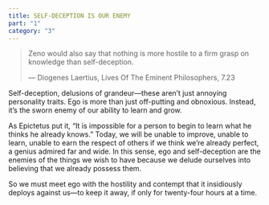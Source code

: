 ```yaml
---
title: SELF-DECEPTION IS OUR ENEMY
part: "1"
category: "3"
---
```


> Zeno would also say that nothing is more hostile to a firm grasp on knowledge than self-deception.
>
> — Diogenes Laertius, Lives Of The Eminent Philosophers, 7.23

Self-deception, delusions of grandeur—these aren’t just annoying personality traits. Ego is more than just off-putting and obnoxious. Instead, it’s the sworn enemy of our ability to learn and grow.

As Epictetus put it, “It is impossible for a person to begin to learn what he thinks he already knows.” Today, we will be unable to improve, unable to learn, unable to earn the respect of others if we think we’re already perfect, a genius admired far and wide. In this sense, ego and self-deception are the enemies of the things we wish to have because we delude ourselves into believing that we already possess them.

So we must meet ego with the hostility and contempt that it insidiously deploys against us—to keep it away, if only for twenty-four hours at a time.

